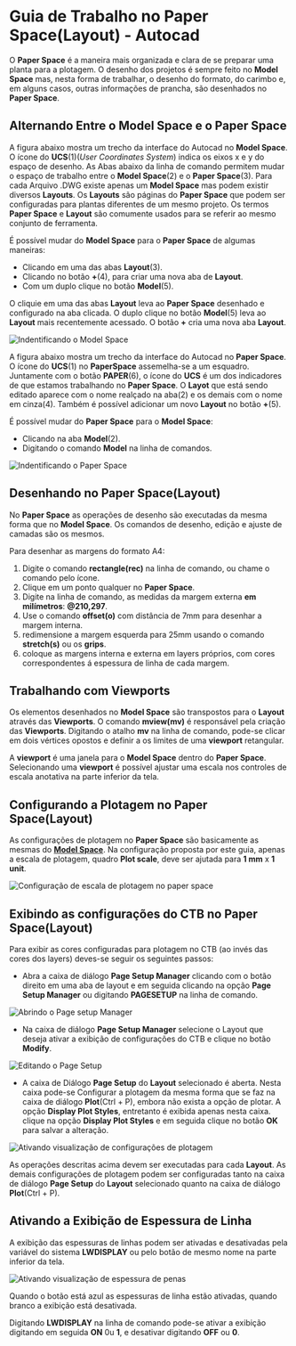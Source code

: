# Guia de Trabalho no Paper Space(Layout) - Autocad

O **Paper Space** é a maneira mais organizada e clara de se preparar uma planta para a plotagem. O desenho dos projetos é sempre feito no **Model Space** mas, nesta forma de trabalhar, o desenho do formato, do carimbo e, em alguns casos, outras informações de prancha, são desenhados no **Paper Space**.

## Alternando Entre o Model Space e o Paper Space

A figura abaixo mostra um trecho da interface do Autocad no **Model Space**. O ícone do **UCS**(1)(*User Coordinates System*) indica os eixos x e y do espaço de desenho. As Abas abaixo da linha de comando permitem mudar o espaço de trabalho entre o **Model Space**(2) e o **Paper Space**(3). Para cada Arquivo .DWG existe apenas um **Model Space** mas podem existir diversos **Layouts**. Os **Layouts** são páginas do **Paper Space** que podem ser configuradas para plantas diferentes de um mesmo projeto. Os termos **Paper Space** e **Layout** são comumente usados para se referir ao mesmo conjunto de ferramenta.

É possível mudar do **Model Space** para o **Paper Space** de algumas maneiras:

* Clicando em uma das abas **Layout**(3).
* Clicando no botão **+**(4), para criar uma nova aba de **Layout**.
* Com um duplo clique no botão **Model**(5).

O cliquie em uma das abas **Layout** leva ao **Paper Space** desenhado e configurado na aba clicada. O duplo clique no botão **Model**(5) leva ao **Layout** mais recentemente acessado. O botão **+** cria uma nova aba **Layout**.

![Indentificando o Model Space](ModelSpace.jpg)

A figura abaixo mostra um trecho da interface do Autocad no **Paper Space**. O ícone do **UCS**(1) no **PaperSpace** assemelha-se a um esquadro. Juntamente com o botão **PAPER**(6), o ícone do **UCS** é um dos indicadores de que estamos trabalhando no **Paper Space**. O **Layot** que está sendo editado aparece com o nome realçado na aba(2) e os demais com o nome em cinza(4). Também é possível adicionar um novo **Layout** no botão **+**(5).

É possível mudar do **Paper Space** para o **Model Space**:

* Clicando na aba **Model**(2).
* Digitando o comando **Model** na linha de comandos.

![Indentificando o Paper Space](PaperSpace.jpg)

## Desenhando no Paper Space(Layout)

No **Paper Space** as operações de desenho são executadas da mesma forma que no **Model Space**. Os comandos de desenho, edição e ajuste de camadas são os mesmos.

Para desenhar as margens do formato A4:

1. Digite o comando **rectangle(rec)** na linha de comando, ou chame o comando pelo ícone.
1. Clique em um ponto qualquer no **Paper Space**.
1. Digite na linha de comando, as medidas da margem externa **em milímetros**: **@210,297**.
1. Use o comando **offset(o)** com distância de 7mm para desenhar a margem interna.
1. redimensione a margem esquerda para 25mm usando o comando **stretch(s)** ou os **grips**.
1. coloque as margens interna e externa em layers próprios, com cores correspondentes á espessura de linha de cada margem.

## Trabalhando com Viewports

Os elementos desenhados no **Model Space** são transpostos para o **Layout** através das **Viewports**. O comando **mview(mv)** é responsável pela criação das **Viewports**. Digitando o atalho **mv** na linha de comando, pode-se clicar em dois vértices opostos e definir a os limites de uma **viewport** retangular.

A **viewport** é uma janela para o **Model Space** dentro do **Paper Space**. Selecionando uma **viewport** é possível ajustar uma escala nos controles de escala anotativa na parte inferior da tela.

## Configurando a Plotagem no Paper Space(Layout)

As configurações de plotagem no **Paper Space** são basicamente as mesmas do [**Model Space**](.\plot\plotModel.md). Na configuração proposta por este guia, apenas a escala de plotagem, quadro **Plot scale**, deve ser ajutada para **1 mm** x **1 unit**.

![Configuração de escala de plotagem no paper space](plotscale.png)

## Exibindo as configurações do **CTB** no Paper Space(Layout)

Para exibir as cores configuradas para plotagem no CTB (ao invés das cores dos layers) deves-se seguir os seguintes passos:

* Abra a caixa de diálogo **Page Setup Manager** clicando com o botão direito em uma aba de layout e em seguida clicando na opção **Page Setup Manager** ou digitando **PAGESETUP** na linha de comando.

![Abrindo o Page setup Manager](pageSetup.jpg)

* Na caixa de diálogo **Page Setup Manager** selecione o Layout que deseja ativar a exibição de configurações do CTB e clique no botão **Modify**.

![Editando o Page Setup](pageSetupManager.jpg)

* A caixa de Diálogo **Page Setup** do **Layout** selecionado é aberta. Nesta caixa pode-se Configurar a plotagem da mesma forma que se faz na caixa de diálogo **Plot**(Ctrl + P), embora não exista a opção de plotar. A opção **Display Plot Styles**, entretanto é exibida apenas nesta caixa. clique na opção **Display Plot Styles** e em seguida clique no botão **OK** para salvar a alteração.

![Ativando visualização de configurações de plotagem](pageSetupDiag.jpg)

As operações descritas acima devem ser executadas para cada **Layout**. As demais configurações de plotagem podem ser configuradas tanto na caixa de diálogo  **Page Setup** do **Layout** selecionado quanto na caixa de diálogo **Plot**(Ctrl + P).

## Ativando a Exibição de Espessura de Linha

A exibição das espessuras de linhas podem ser ativadas e desativadas pela variável do sistema **LWDISPLAY** ou pelo botão de mesmo nome na parte inferior da tela.

![Ativando visualização de espessura de penas](botaoLW.jpg)

Quando o botão está azul as espessuras de linha estão ativadas, quando branco a exibição está desativada.

Digitando **LWDISPLAY** na linha de comando pode-se ativar a exibição digitando em seguida **ON** 0u **1**, e desativar digitando **OFF** ou **0**.
